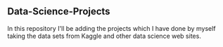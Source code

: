 ## Data-Science-Projects ##
In this repository I'll be adding the projects which I have done by myself taking the data sets from Kaggle and other data science web sites.            




